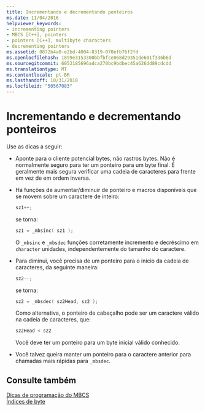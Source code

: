 ```yaml
---
title: Incrementando e decrementando ponteiros
ms.date: 11/04/2016
helpviewer_keywords:
- incrementing pointers
- MBCS [C++], pointers
- pointers [C++], multibyte characters
- decrementing pointers
ms.assetid: 0872b4a0-e2bd-4004-8319-070efb76f2fd
ms.openlocfilehash: 1899e3153300bbfbfce068d29351de601f336b6d
ms.sourcegitcommit: 6052185696adca270bc9bdbec45a626dd89cdcdd
ms.translationtype: MT
ms.contentlocale: pt-BR
ms.lasthandoff: 10/31/2018
ms.locfileid: "50567083"
---
```

# <a name="incrementing-and-decrementing-pointers"></a>Incrementando e decrementando ponteiros

Use as dicas a seguir:

- Aponte para o cliente potencial bytes, não rastros bytes. Não é normalmente seguro para ter um ponteiro para um byte final. É geralmente mais segura verificar uma cadeia de caracteres para frente em vez de em ordem inversa.

- Há funções de aumentar/diminuir de ponteiro e macros disponíveis que se movem sobre um caractere de inteiro:

    ```cpp
    sz1++;
    ```

   se torna:

    ```cpp
    sz1 = _mbsinc( sz1 );
    ```

   O `_mbsinc` e `_mbsdec` funções corretamente incremento e decréscimo em `character` unidades, independentemente do tamanho do caractere.

- Para diminui, você precisa de um ponteiro para o início da cadeia de caracteres, da seguinte maneira:

    ```cpp
    sz2--;
    ```

   se torna:

    ```cpp
    sz2 = _mbsdec( sz2Head, sz2 );
    ```

   Como alternativa, o ponteiro de cabeçalho pode ser um caractere válido na cadeia de caracteres, que:

    ```cpp
    sz2Head < sz2
    ```

   Você deve ter um ponteiro para um byte inicial válido conhecido.

- Você talvez queira manter um ponteiro para o caractere anterior para chamadas mais rápidas para `_mbsdec`.

## <a name="see-also"></a>Consulte também

[Dicas de programação do MBCS](../text/mbcs-programming-tips.md)<br/>
[Índices de byte](../text/byte-indices.md)
